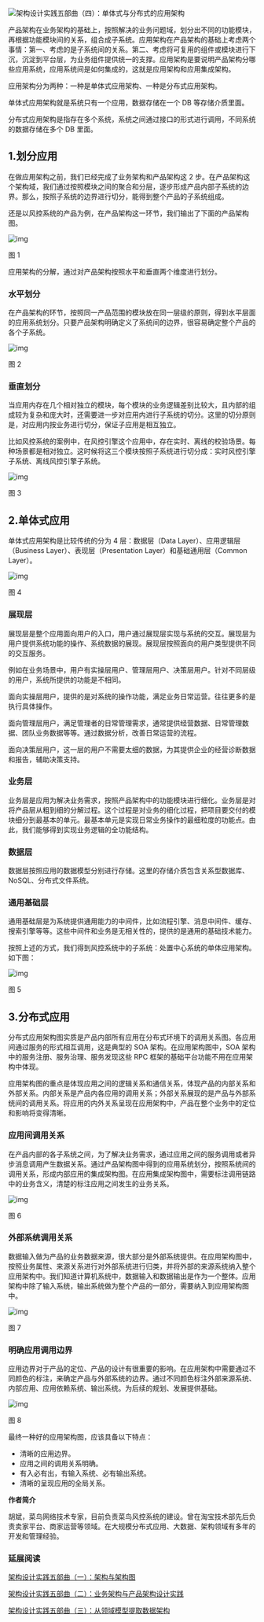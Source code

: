 ![架构设计实践五部曲（四）：单体式与分布式的应用架构](https://static001.infoq.cn/resource/image/5f/61/5f4fb75743dce1621bed674931af7761.jpg)

产品架构在业务架构的基础上，按照解决的业务问题域，划分出不同的功能模块，再根据功能模块间的关系，组合成子系统。应用架构在产品架构的基础上考虑两个事情：第一、考虑的是子系统间的关系。第二、考虑将可复用的组件或模块进行下沉，沉淀到平台层，为业务组件提供统一的支撑。应用架构是要说明产品架构分哪些应用系统，应用系统间是如何集成的，这就是应用架构和应用集成架构。



应用架构分为两种：一种是单体式应用架构、一种是分布式应用架构。



单体式应用架构就是系统只有一个应用，数据存储在一个 DB 等存储介质里面。



分布式应用架构是指存在多个系统，系统之间通过接口的形式进行调用，不同系统的数据存储在多个 DB 里面。



## 1.划分应用

在做应用架构之前，我们已经完成了业务架构和产品架构这 2 步。在产品架构这个架构域，我们通过按照模块之间的聚合和分层，逐步形成产品内部子系统的边界。那么，按照子系统的边界进行切分，能得到整个产品的子系统组成。



还是以风控系统的产品为例，在产品架构这一环节，我们输出了下面的产品架构图。



![img](https://static001.infoq.cn/resource/image/bd/fd/bdadc9f1763e69618ee63187f52081fd.png)



图 1



应用架构的分解，通过对产品架构按照水平和垂直两个维度进行划分。



### 水平划分

在产品架构的环节，按照同一产品范围的模块放在同一层级的原则，得到水平层面的应用系统划分。只要产品架构明确定义了系统间的边界，很容易确定整个产品的各个子系统。



![img](https://static001.infoq.cn/resource/image/3c/56/3c8336832cf6720c786c1c3f589df256.png)



图 2



### 垂直划分

当应用内存在几个相对独立的模块，每个模块的业务逻辑差别比较大，且内部的组成较为复杂和庞大时，还需要进一步对应用内进行子系统的切分。这里的切分原则是，对应用内按业务进行切分，保证子应用是相互独立。



比如风控系统的案例中，在风控引擎这个应用中，存在实时、离线的校验场景。每种场景都是相对独立。这时候将这三个模块按照子系统进行切分成：实时风控引擎子系统、离线风控引擎子系统。



![img](https://static001.infoq.cn/resource/image/80/ca/80243f35ce861a9b11f01175e7ea27ca.png)



图 3



## 2.单体式应用

单体式应用架构是比较传统的分为 4 层：数据层（Data Layer）、应用逻辑层（Business Layer）、表现层（Presentation Layer）和基础通用层（Common Layer）。



![img](https://static001.infoq.cn/resource/image/91/4e/9117c01774b7cd04aa63304a943f584e.png)



图 4



### 展现层

展现层是整个应用面向用户的入口，用户通过展现层实现与系统的交互。展现层为用户提供系统功能的操作、系统数据的展现。展现层按照面向的用户类型提供不同的交互服务。



例如在业务场景中，用户有实操层用户、管理层用户、决策层用户。针对不同层级的用户，系统所提供的功能是不相同。



面向实操层用户，提供的是对系统的操作功能，满足业务日常运营。往往更多的是执行具体操作。



面向管理层用户，满足管理者的日常管理需求，通常提供经营数据、日常管理数据、团队业务数据等等。通过数据分析，改善日常运营的流程。



面向决策层用户，这一层的用户不需要太细的数据，为其提供企业的经营诊断数据和报告，辅助决策支持。



### 业务层

业务层是应用为解决业务需求，按照产品架构中的功能模块进行细化。业务层是对将产品层从粗到细的分解过程。这个过程是对业务的细化过程，把项目要交付的模块细分到最基本的单元。最基本单元是实现日常业务操作的最细粒度的功能点。由此，我们能够得到实现业务逻辑的全功能结构。



### 数据层

数据层按照应用的数据模型分别进行存储。这里的存储介质包含关系型数据库、NoSQL、分布式文件系统。



### 通用基础层

通用基础层是为系统提供通用能力的中间件，比如流程引擎、消息中间件、缓存、搜索引擎等等。这些中间件和业务是无相关性的，提供的是通用的基础技术能力。



按照上述的方式，我们得到风控系统中的子系统：处置中心系统的单体应用架构。如下图：



![img](https://static001.infoq.cn/resource/image/a3/b7/a398bbca35d015c706124310066554b7.png)



图 5



## 3.分布式应用

分布式应用架构图实质是产品内部所有应用在分布式环境下的调用关系图。各应用间通过服务的形式相互调用，这是典型的 SOA 架构。在应用架构图中，SOA 架构中的服务注册、服务治理、服务发现这些 RPC 框架的基础平台功能不用在应用架构中体现。



应用架构图的重点是体现应用之间的逻辑关系和通信关系，体现产品的内部关系和外部关系。内部关系是产品内各应用的调用关系；外部关系展现的是产品与外部系统间的调用关系。将应用的内外关系呈现在应用架构中，产品在整个业务中的定位和影响将变得清晰。



### 应用间调用关系

在产品内部的各子系统之间，为了解决业务需求，通过应用之间的服务调用或者异步消息调用产生数据关系。通过产品架构图中得到的应用系统划分，按照系统间的调用关系，形成内部应用的集成架构图。在应用集成架构图中，需要标注调用链路中的业务含义，清楚的标注应用之间发生的业务关系。



![img](https://static001.infoq.cn/resource/image/52/78/5259a852e5de5aca4d270358ed414478.png)



图 6



### 外部系统调用关系

数据输入做为产品的业务数据来源，很大部分是外部系统提供。在应用架构图中，按照业务属性、来源关系进行对外部系统进行归类，并将外部的来源系统纳入整个应用架构中。我们知道计算机系统中，数据输入和数据输出是作为一个整体。应用架构中除了输入系统，输出系统做为整个产品的一部分，需要纳入到应用架构图中。



![img](https://static001.infoq.cn/resource/image/e4/d9/e4b153a05216c5f2b1fb5ecfcf3306d9.png)



图 7



### 明确应用调用边界

应用边界对于产品的定位、产品的设计有很重要的影响。在应用架构中需要通过不同颜色的标注，来确定产品与外部系统的边界。通过不同颜色标注外部来源系统、内部应用、应用依赖系统、输出系统。为后续的规划、发展提供基础。



![img](https://static001.infoq.cn/resource/image/85/ff/852ef77a802c70c98f53246705cedcff.png)



图 8



最终一种好的应用架构图，应该具备以下特点：



- 清晰的应用边界。
- 应用之间的调用关系明确。
- 有入必有出，有输入系统、必有输出系统。
- 清晰的呈现应用的全局关系。



**作者简介**



胡斌，菜鸟网络技术专家，目前负责菜鸟风控系统的建设。曾在淘宝技术部先后负责卖家平台、商家运营等领域。在大规模分布式应用、大数据、架构领域有多年的开发和管理经验。



### 延展阅读

[架构设计实践五部曲（一）：架构与架构图](https://www.infoq.cn/article/b1fCLl8Mk9L9qe45Zxp6)



[架构设计实践五部曲（二）：业务架构与产品架构设计实践](https://www.infoq.cn/article/5A8LiWThDdHpkjeKgWLk)



[架构设计实践五部曲（三）：从领域模型提取数据架构](https://www.infoq.cn/article/gecWdtRC85LD3kfXlWNU)